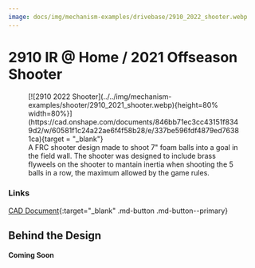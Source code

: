 ```yaml
---
image: docs/img/mechanism-examples/drivebase/2910_2022_shooter.webp
---
```


# 2910 IR @ Home / 2021 Offseason Shooter

<figure markdown="span">
[![2910 2022 Shooter](../../img/mechanism-examples/shooter/2910_2021_shooter.webp){height=80% width=80%}](https://cad.onshape.com/documents/846bb71ec3cc43151f8349d2/w/60581f1c24a22ae6f4f58b28/e/337be596fdf4879ed76381ca){target = "_blank"}
<figcaption>A FRC shooter design made to shoot 7" foam balls into a goal in the field wall. The shooter was designed to include brass flyweels on the shooter to mantain inertia when shooting the 5 balls in a row, the maximum allowed by the game rules.</figcaption>
</figure>

### Links

[CAD Document](https://cad.onshape.com/documents/846bb71ec3cc43151f8349d2/w/60581f1c24a22ae6f4f58b28/e/337be596fdf4879ed76381ca?renderMode=0&uiState=6710b7772d68bb7466f31293 "CAD Document Link"){:target="_blank" .md-button .md-button--primary}

## Behind the Design
**Coming Soon**